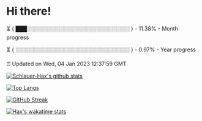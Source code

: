 # Hi there!

⏳ { ███░░░░░░░░░░░░░░░░░░░░░░░░░░░ } - 11.38% - Month progress

⏳ { ░░░░░░░░░░░░░░░░░░░░░░░░░░░░░░ } - 0.97% - Year progress

⏰ Updated on Wed, 04 Jan 2023 12:37:59 GMT


[![Schlauer-Hax's github stats](https://github-readme-stats.vercel.app/api?username=Schlauer-Hax&show_icons=true&theme=dark&count_private=true)](https://github.com/Schlauer-Hax)


[![Top Langs](https://github-readme-stats.vercel.app/api/top-langs/?username=Schlauer-Hax&layout=compact&theme=dark)](https://github.com/Schlauer-Hax?tab=repositories)

[![GitHub Streak](https://streak-stats.demolab.com?user=Schlauer-Hax&theme=dark)](https://git.io/streak-stats)

[![Hax's wakatime stats](https://github-readme-stats.vercel.app/api/wakatime?username=Hax&theme=dark)](https://wakatime.com/@Hax)

